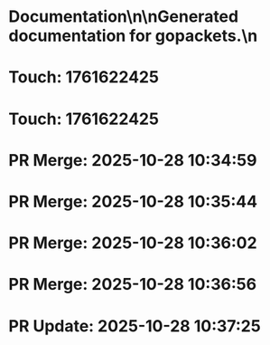 # Documentation\n\nGenerated documentation for gopackets.\n

# Touch: 1761622425

# Touch: 1761622425

# PR Merge: 2025-10-28 10:34:59

# PR Merge: 2025-10-28 10:35:44

# PR Merge: 2025-10-28 10:36:02

# PR Merge: 2025-10-28 10:36:56

# PR Update: 2025-10-28 10:37:25
